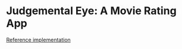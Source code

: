 Judgemental Eye: A Movie Rating App
===================================
[Reference implementation](http://intense-bastion-5418.herokuapp.com/)

